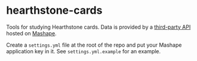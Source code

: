 # hearthstone-cards

Tools for studying Hearthstone cards. Data is provided by a [third-party API](http://hearthstoneapi.com/) hosted on [Mashape](https://market.mashape.com/omgvamp/hearthstone).

Create a `settings.yml` file at the root of the repo and put your Mashape application key in it. See `settings.yml.example` for an example.

